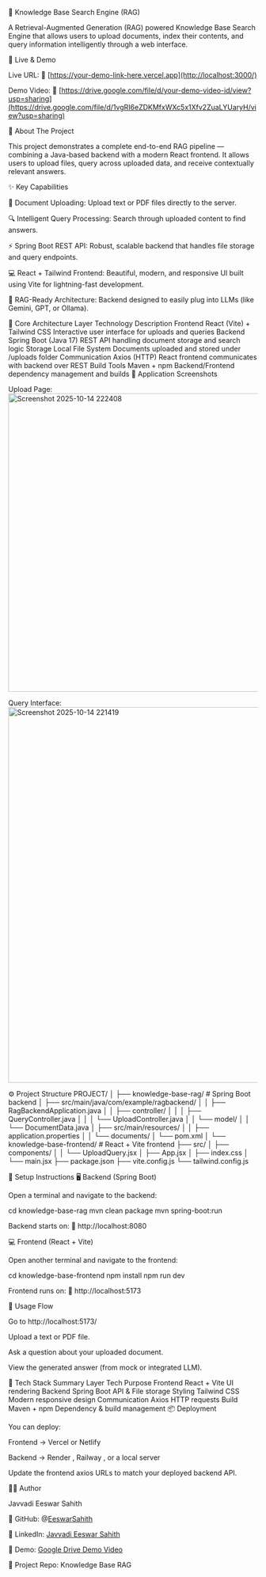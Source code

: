 🧠 Knowledge Base Search Engine (RAG)



A Retrieval-Augmented Generation (RAG) powered Knowledge Base Search Engine that allows users to upload documents, index their contents, and query information intelligently through a web interface.

🚀 Live & Demo

Live URL:
🔗 [https://your-demo-link-here.vercel.app](http://localhost:3000/)

Demo Video:
🎥 [https://drive.google.com/file/d/your-demo-video-id/view?usp=sharing](https://drive.google.com/file/d/1vgRI6eZDKMfxWXc5x1Xfv2ZuaLYUaryH/view?usp=sharing)

🧩 About The Project

This project demonstrates a complete end-to-end RAG pipeline — combining a Java-based backend with a modern React frontend.
It allows users to upload files, query across uploaded data, and receive contextually relevant answers.

✨ Key Capabilities

📁 Document Uploading: Upload text or PDF files directly to the server.

🔍 Intelligent Query Processing: Search through uploaded content to find answers.

⚡ Spring Boot REST API: Robust, scalable backend that handles file storage and query endpoints.

💻 React + Tailwind Frontend: Beautiful, modern, and responsive UI built using Vite for lightning-fast development.

🔄 RAG-Ready Architecture: Backend designed to easily plug into LLMs (like Gemini, GPT, or Ollama).

🧠 Core Architecture
Layer	Technology	Description
Frontend	React (Vite) + Tailwind CSS	Interactive user interface for uploads and queries
Backend	Spring Boot (Java 17)	REST API handling document storage and search logic
Storage	Local File System	Documents uploaded and stored under /uploads folder
Communication	Axios (HTTP)	React frontend communicates with backend over REST
Build Tools	Maven + npm	Backend/Frontend dependency management and builds
📸 Application Screenshots

Upload Page:
<img width="1003" height="603" alt="Screenshot 2025-10-14 222408" src="https://github.com/user-attachments/assets/d1d87e3b-de42-411b-b96a-b5eacbd6ce23" />

Query Interface:
<img width="1266" height="759" alt="Screenshot 2025-10-14 221419" src="https://github.com/user-attachments/assets/bfcfc35e-3afd-4a79-bfd5-973f4fe4321f" />

⚙️ Project Structure
PROJECT/
│
├── knowledge-base-rag/           # Spring Boot backend
│   ├── src/main/java/com/example/ragbackend/
│   │   ├── RagBackendApplication.java
│   │   ├── controller/
│   │   │   ├── QueryController.java
│   │   │   └── UploadController.java
│   │   └── model/
│   │       └── DocumentData.java
│   ├── src/main/resources/
│   │   ├── application.properties
│   │   └── documents/
│   └── pom.xml
│
└── knowledge-base-frontend/      # React + Vite frontend
    ├── src/
    │   ├── components/
    │   │   └── UploadQuery.jsx
    │   ├── App.jsx
    │   ├── index.css
    │   └── main.jsx
    ├── package.json
    ├── vite.config.js
    └── tailwind.config.js

🧩 Setup Instructions
🖥️ Backend (Spring Boot)

Open a terminal and navigate to the backend:

cd knowledge-base-rag
mvn clean package
mvn spring-boot:run


Backend starts on:
🔗 http://localhost:8080

💻 Frontend (React + Vite)

Open another terminal and navigate to the frontend:

cd knowledge-base-frontend
npm install
npm run dev


Frontend runs on:
🔗 http://localhost:5173

🧠 Usage Flow

Go to http://localhost:5173/

Upload a text or PDF file.

Ask a question about your uploaded document.

View the generated answer (from mock or integrated LLM).

🧩 Tech Stack Summary
Layer	Tech	Purpose
Frontend	React + Vite	UI rendering
Backend	Spring Boot	API & File storage
Styling	Tailwind CSS	Modern responsive design
Communication	Axios	HTTP requests
Build	Maven + npm	Dependency & build management
📦 Deployment

You can deploy:

Frontend → Vercel
 or Netlify

Backend → Render
, Railway
, or a local server

Update the frontend axios URLs to match your deployed backend API.

🧑‍💻 Author

Javvadi Eeswar Sahith

🧩 GitHub: @[EeswarSahith](https://github.com/SAHITH567)

💼 LinkedIn: [Javvadi Eeswar Sahith](https://www.linkedin.com/in/sahith-javvadi-14498131b/)

🎥 Demo: [Google Drive Demo Video](https://drive.google.com/file/d/1vgRI6eZDKMfxWXc5x1Xfv2ZuaLYUaryH/view?usp=sharing)

📘 Project Repo: Knowledge Base RAG
